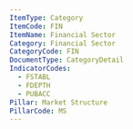 ```yaml
---
ItemType: Category
ItemCode: FIN
ItemName: Financial Sector
Category: Financial Sector
CategoryCode: FIN
DocumentType: CategoryDetail
IndicatorCodes:
  - FSTABL
  - FDEPTH
  - PUBACC
Pillar: Market Structure
PillarCode: MS
---
```

